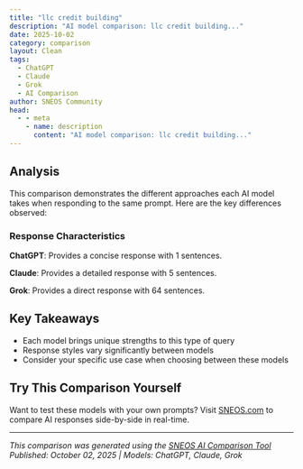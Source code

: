 ```yaml
---
title: "llc credit building"
description: "AI model comparison: llc credit building..."
date: 2025-10-02
category: comparison
layout: Clean
tags:
  - ChatGPT
  - Claude
  - Grok
  - AI Comparison
author: SNEOS Community
head:
  - - meta
    - name: description
      content: "AI model comparison: llc credit building..."
---
```


<ChatComparison
  title="llc credit building"
  prompt="llc credit building"
  :responses='{
    "ChatGPT": "Error calling OpenAI API.",
    "Claude": "Here are the key ways an LLC can help with credit building:\n\n## How LLCs Build Business Credit\n\n**Separate Credit Profile**\n- LLCs can establish credit independently from your personal credit\n- Creates a distinct business credit history\n- Protects personal credit from business financial issues\n\n**Steps to Build LLC Credit:**\n\n1. **Get an EIN (Employer Identification Number)**\n   - Required for business banking and credit applications\n   - Free from the IRS website\n\n2. **Open Business Bank Accounts**\n   - Business checking and savings accounts\n   - Use only for business expenses\n   - Maintain good banking relationships\n\n3. **Establish Business Credit Accounts**\n   - Start with business credit cards\n   - Net-30 vendor accounts (office supplies, utilities)\n   - Small business loans when eligible\n\n4. **Build Credit History**\n   - Make all payments on time\n   - Keep credit utilization low (under 30%)\n   - Pay off balances regularly\n\n## Credit Monitoring Services\n\n**Major Business Credit Bureaus:**\n- Dun \u0026 Bradstreet\n- Experian Business\n- Equifax Business\n\n## Benefits\n\n- **Higher Credit Limits**: Business credit often offers larger limits\n- **Better Interest Rates**: As credit improves\n- **Personal Credit Protection**: Keeps business and personal finances separate\n- **Growth Opportunities**: Access to business loans and financing\n\n## Important Notes\n\n- Building business credit takes 6-12\u002B months\n- You may need to personally guarantee early accounts\n- Maintain proper business documentation and separation\n\nWould you like specific guidance on any of these steps?",
    "Grok": "Building credit for a Limited Liability Company (LLC) is an important step in establishing financial credibility for your business. While an LLC itself does not have a personal credit score like an individual, it can build a business credit profile that lenders, suppliers, and other business partners use to assess your company\u0027s creditworthiness. Below are the steps and strategies to build credit for your LLC:\n\n---\n\n### 1. Understand Business Credit\n- **What is Business Credit?** Business credit is a track record of your LLC\u0027s financial responsibility. It is separate from your personal credit and is often evaluated using scores from business credit bureaus like Dun \u0026 Bradstreet (D\u0026B), Experian Business, and Equifax Business.\n- **Why it Matters:** A strong business credit profile can help your LLC secure loans, lines of credit, favorable terms with suppliers, and lower interest rates. It also separates your personal and business finances, protecting your personal credit.\n\n---\n\n### 2. Set Up Your LLC Properly\nBefore building credit, ensure your LLC is legally and financially structured for success:\n- **Register Your LLC:** Make sure your LLC is registered with your state and has all necessary licenses and permits.\n- **Get an EIN:** Apply for an Employer Identification Number (EIN) from the IRS. This is like a Social Security Number for your business and is required for opening business bank accounts and applying for credit.\n- **Open a Business Bank Account:** Keep your personal and business finances separate by opening a dedicated business checking account for your LLC. Use this account for all business transactions.\n- **Get a Business Address and Phone Number:** Having a professional address (not a P.O. Box) and a dedicated business phone number can help establish credibility with credit bureaus and lenders.\n\n---\n\n### 3. Establish a Business Credit Profile\nBusiness credit bureaus track your LLC\u2019s credit history. To get started:\n- **Register with Dun \u0026 Bradstreet (D\u0026B):** Obtain a D\u0026B D-U-N-S Number, which is a unique identifier for your business. Many lenders and suppliers use this number to track your business credit. Registration is free on the D\u0026B website.\n- **Monitor Other Bureaus:** While D\u0026B is the most widely used, check with Experian Business and Equifax Business to ensure your LLC\u0027s information is accurate and up-to-date.\n\n---\n\n### 4. Build Credit with Vendors and Suppliers\nOne of the easiest ways to start building business credit is through trade credit (credit extended by suppliers or vendors):\n- **Work with Vendors Who Report to Credit Bureaus:** Choose suppliers or vendors that report payment history to business credit bureaus. Examples include office supply stores, fuel companies, or equipment providers.\n- **Net-30 Accounts:** Many vendors offer \u0022net-30\u0022 terms, meaning you have 30 days to pay for goods or services. Pay on time or early to build a positive payment history.\n- **Examples of Starter Vendors:**\n  - Uline (office and packaging supplies)\n  - Quill (office supplies)\n  - Grainger (industrial supplies)\n\n---\n\n### 5. Apply for a Business Credit Card\nA business credit card can help build your LLC\u2019s credit while providing a convenient way to manage expenses.\n- **Choose the Right Card:** Look for a business credit card that reports to business credit bureaus. Some popular options include:\n  - Capital One Spark Business Cards\n  - American Express Business Cards\n  - Chase Ink Business Cards\n- **Use Responsibly:** Pay balances on time and keep your credit utilization low (ideally under 30% of your credit limit).\n- **Avoid Personal Guarantees if Possible:** Some cards may require a personal guarantee, linking your personal credit to the business card. If your personal credit isn\u2019t strong, this could pose a risk.\n\n---\n\n### 6. Take Out Small Business Loans (if Needed)\nSecuring a small business loan or line of credit can also help build business credit, as long as payments are made on time.\n- **Start Small:** Look for microloans or lines of credit from local banks, credit unions, or online lenders like Kabbage or OnDeck.\n- **SBA Loans:** The Small Business Administration (SBA) offers loans with favorable terms for small businesses. Check eligibility for programs like the SBA 7(a) loan.\n- **Report Payments:** Ensure the lender reports to business credit bureaus.\n\n---\n\n### 7. Pay Bills On Time\nTimely payments are critical for building a strong business credit score.\n- **Set Reminders:** Use accounting software or calendar alerts to ensure bills, loans, and credit card payments are never late.\n- **Automate Payments:** If possible, set up automatic payments to avoid missing due dates.\n\n---\n\n### 8. Monitor Your Business Credit\nRegularly review your business credit reports to track progress and spot errors.\n- **Check Reports:** Obtain your business credit reports from D\u0026B, Experian, and Equifax. Some may charge a fee, but it\u2019s worth it to ensure accuracy.\n- **Dispute Errors:** If you find incorrect information (e.g., late payments that weren\u2019t late), file a dispute with the credit bureau.\n- **Track Your Score:** Some bureaus provide business credit scores (e.g., D\u0026B PAYDEX Score) that range from 0-100. Aim for a score of 80 or higher, which reflects strong creditworthiness.\n\n---\n\n### 9. Avoid Common Mistakes\n- **Mixing Personal and Business Finances:** Always keep personal and business expenses separate to protect your personal credit and maintain a clear business credit profile.\n- **Overextending Credit:** Avoid taking on too much debt or maxing out credit lines, as this can negatively impact your credit utilization ratio.\n- **Ignoring Credit Reports:** Regularly monitor your business credit reports to catch issues early.\n\n---\n\n### 10. Be Patient\nBuilding business credit takes time, often 6-12 months of consistent financial behavior to establish a solid profile. Focus on making timely payments, maintaining low credit utilization, and working with partners who report to credit bureaus.\n\n---\n\nBy following these steps, your LLC can build a strong business credit profile, opening doors to better financing options and business opportunities. If you have specific questions or need help with a particular aspect of credit building, feel free to ask!"
  }'
  published-date="11:45"
/>

## Analysis

This comparison demonstrates the different approaches each AI model takes when responding to the same prompt. Here are the key differences observed:

### Response Characteristics

**ChatGPT**: Provides a concise response with 1 sentences. 

**Claude**: Provides a detailed response with 5 sentences. 

**Grok**: Provides a direct response with 64 sentences. 

## Key Takeaways

- Each model brings unique strengths to this type of query
- Response styles vary significantly between models
- Consider your specific use case when choosing between these models

## Try This Comparison Yourself

Want to test these models with your own prompts? Visit [SNEOS.com](https://sneos.com) to compare AI responses side-by-side in real-time.

---

*This comparison was generated using the [SNEOS AI Comparison Tool](https://sneos.com)*
*Published: October 02, 2025 | Models: ChatGPT, Claude, Grok*
